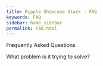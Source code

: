 ```yaml
---
title: Ripple Showcase Stack - FAQ
keywords: FAQ
sidebar: home_sidebar
permalink: FAQ.html
---
```





Frequently Asked Questions



What problem is it trying to solve?


